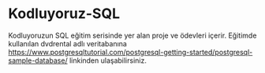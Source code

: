 # Kodluyoruz-SQL
Kodluyoruzun SQL eğitim serisinde yer alan proje ve ödevleri içerir. Eğitimde kullanılan dvdrental adlı veritabanına https://www.postgresqltutorial.com/postgresql-getting-started/postgresql-sample-database/ linkinden ulaşabilirsiniz.

